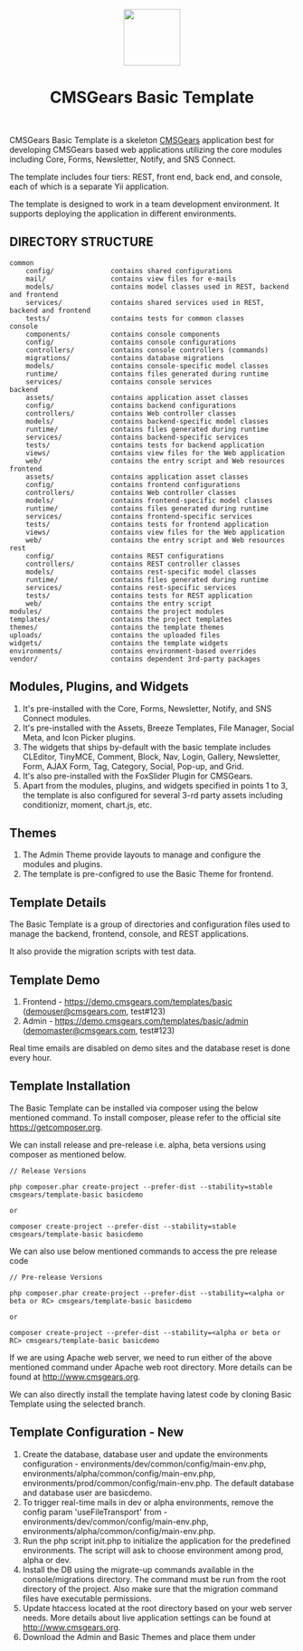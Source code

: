 <p align="center">
    <a href="https://github.com/cmsgears" target="_blank">
        <img src="https://avatars2.githubusercontent.com/u/11252790" height="100px">
    </a>
    <h1 align="center">CMSGears Basic Template</h1>
    <br>
</p>

CMSGears Basic Template is a skeleton [CMSGears](https://github.com/cmsgears) application best for developing CMSGears based web applications utilizing the core modules including Core, Forms, Newsletter, Notify, and SNS Connect.

The template includes four tiers: REST, front end, back end, and console, each of which is a separate Yii application.

The template is designed to work in a team development environment. It supports deploying the application in different environments.

DIRECTORY STRUCTURE
-------------------

```
common
    config/              contains shared configurations
    mail/                contains view files for e-mails
    models/              contains model classes used in REST, backend and frontend
    services/			 contains shared services used in REST, backend and frontend
    tests/               contains tests for common classes
console
    components/			 contains console components
    config/              contains console configurations
    controllers/         contains console controllers (commands)
    migrations/          contains database migrations
    models/              contains console-specific model classes
    runtime/             contains files generated during runtime
    services/			 contains console services
backend
    assets/              contains application asset classes
    config/              contains backend configurations
    controllers/         contains Web controller classes
    models/              contains backend-specific model classes
    runtime/             contains files generated during runtime
    services/			 contains backend-specific services
    tests/               contains tests for backend application
    views/               contains view files for the Web application
    web/                 contains the entry script and Web resources
frontend
    assets/              contains application asset classes
    config/              contains frontend configurations
    controllers/         contains Web controller classes
    models/              contains frontend-specific model classes
    runtime/             contains files generated during runtime
    services/			 contains frontend-specific services
    tests/               contains tests for frontend application
    views/               contains view files for the Web application
    web/                 contains the entry script and Web resources
rest
    config/              contains REST configurations
    controllers/         contains REST controller classes
    models/              contains rest-specific model classes
    runtime/             contains files generated during runtime
    services/			 contains rest-specific services
    tests/               contains tests for REST application
    web/                 contains the entry script
modules/    	         contains the project modules
templates/    	         contains the project templates
themes/    	             contains the template themes
uploads/    	         contains the uploaded files
widgets/    	         contains the template widgets
environments/            contains environment-based overrides
vendor/                  contains dependent 3rd-party packages
```

Modules, Plugins, and Widgets
-------------------
1. It's pre-installed with the Core, Forms, Newsletter, Notify, and SNS Connect modules.
2. It's pre-installed with the Assets, Breeze Templates, File Manager, Social Meta, and Icon Picker plugins.
3. The widgets that ships by-default with the basic template includes CLEditor, TinyMCE, Comment, Block, Nav, Login, Gallery, Newsletter, Form, AJAX Form, Tag, Category, Social, Pop-up, and Grid.
4. It's also pre-installed with the FoxSlider Plugin for CMSGears.
5. Apart from the modules, plugins, and widgets specified in points 1 to 3, the template is also configured for several 3-rd party assets including conditionizr, moment, chart.js, etc.


Themes
-------------------
1. The Admin Theme provide layouts to manage and configure the modules and plugins.
2. The template is pre-configred to use the Basic Theme for frontend.

Template Details
-------------------
The Basic Template is a group of directories and configuration files used to manage the backend, frontend, console, and REST applications.

It also provide the migration scripts with test data.

Template Demo
-------------------
1. Frontend - https://demo.cmsgears.com/templates/basic (demouser@cmsgears.com, test#123)
2. Admin - https://demo.cmsgears.com/templates/basic/admin (demomaster@cmsgears.com, test#123)

Real time emails are disabled on demo sites and the database reset is done every hour.

Template Installation
-------------------

The Basic Template can be installed via composer using the below mentioned command. To install composer, please refer to the official site https://getcomposer.org.

We can install release and pre-release i.e. alpha, beta versions using composer as mentioned below.

```
// Release Versions

php composer.phar create-project --prefer-dist --stability=stable cmsgears/template-basic basicdemo

or

composer create-project --prefer-dist --stability=stable cmsgears/template-basic basicdemo
```

We can also use below mentioned commands to access the pre release code

```
// Pre-release Versions

php composer.phar create-project --prefer-dist --stability=<alpha or beta or RC> cmsgears/template-basic basicdemo

or

composer create-project --prefer-dist --stability=<alpha or beta or RC> cmsgears/template-basic basicdemo
```

If we are using Apache web server, we need to run either of the above mentioned command under Apache web root directory. More details can be found at http://www.cmsgears.org.

We can also directly install the template having latest code by cloning Basic Template using the selected branch.

Template Configuration - New
-------------------

1. Create the database, database user and update the environments configuration - environments/dev/common/config/main-env.php, environments/alpha/common/config/main-env.php, environments/prod/common/config/main-env.php. The default database and database user are basicdemo.
2. To trigger real-time mails in dev or alpha environments, remove the config param 'useFileTransport' from - environments/dev/common/config/main-env.php, environments/alpha/common/config/main-env.php.
3. Run the php script init.php to initialize the application for the predefined environments. The script will ask to choose environment among prod, alpha or dev.
4. Install the DB using the migrate-up commands available in the console/migrations directory. The command must be run from the root directory of the project. Also make sure that the migration command files have executable permissions.
5. Update htaccess located at the root directory based on your web server needs. More details about live application settings can be found at http://www.cmsgears.org.
6. Download the Admin and Basic Themes and place them under <template root>/themes/admin and <template root>/themes/basic directories respectively.
7. Now we can run the template using our preferred browser. Example links are as mentioned below.
8. Login to admin and update file upload url in case project name is different.
9. By default all the files uploaded by users will be stored in uploads directory. The uploads directory can be changes based on project needs.
10. Update the migration scripts if required and run the commands migrate-down and migrate-up to refresh the database.

```
Frontend - http://localhost/basicdemo/frontend/web
Admin - http://localhost/basicdemo/frontend/web
```

Template - Updates
-------------------

The template dependencies can be updated using the composer.json file located at the root of template.

Template Pages
-------------------
1. Landing - Site index page.
2. Login - Login page allows users to login.
3. Register - Register page allows users to sign up.
4. Confirm Account - Users can confirm account by following the link sent to their email while submitting Register form.
5. Forgot Password - It can be used to generate password reset link.
6. Forgot Password OTP - It can be used to generate OTP to reset the password.
7. Reset Password - Users can reset password by following the link sent to their email while submitting Forgot Password form.
8. Reset Password OTP - It can be used to reset the password by providing a valid OTP.
9. Activate Account - User accounts added by site admin can be activated using this page.
10. Privacy - The page to show Privacy Policy.
11. Terms - The page to show Terms and Conditions.
12. FAQs - The page to show the FAQs.

Notes: The pages Forgot Password OTP and Reset Password OTP will work only if the SMS module is installed.

Template Forms
-------------------
1. Contact Form
2. Feedback Form
3. Testimonial Form

Private Pages
----------------------------
1. Dashboard - Page displayed on login.
2. Profile - Basic - The Basic Page allows user to update the basic details including email, username, name, gender, and date of birth.
3. Profile - Account - The Account Page allows user to update the password.
4. Profile - Address - The Address Page allows user to manage multiple address.
5. Settings - Settings page allows users to configure settings including privacy, notifications, and reminders.
6. Notifications - Shows user notifications.
7. Reminders - Shows user reminders.
8. Activities - Shows user activities.
9. Events - Shows calendar events associated with the user using list view.
10. Events Calendar - Shows calendar events associated with the user using calendar view.
11. Events Cards - Shows calendar events associated with the user using card view.
12. Event - Create - The Create Event Page allows user to add a Calendar Event.
13. Event - Update - The Create Event Page allows user to update a Calendar Event.
